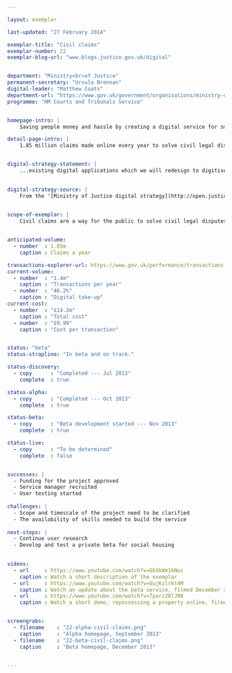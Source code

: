 ```yaml
---

layout: exemplar

last-updated: "27 February 2014"

exemplar-title: "Civil claims"
exemplar-number: 22
exemplar-blog-url: "www.blogs.justice.gov.uk/digital"


department: "Ministry<br>of Justice"
permanent-secretary: "Ursula Brennan"
digital-leader: "Matthew Coats"
department-url: "https://www.gov.uk/government/organisations/ministry-of-justice"
programme: "HM Courts and Tribunals Service"


homepage-intro: |
    Saving people money and hassle by creating a digital service for small claims, including money and possession claims

detail-page-intro: |
    1.85 million claims made online every year to solve civil legal disputes or to obtain money or property owed


digital-strategy-statement: |
    ...existing digital applications which we will redesign to digitise more of the process, provide a better user experience and increase take-up.

    
digital-strategy-source: |
    From the '[Ministry of Justice digital strategy](http://open.justice.gov.uk/digital-strategy/)' – December 2012
    

scope-of-exemplar: |
    Civil claims are a way for the public to solve civil legal disputes or obtain money or property owed. There are two live services, Money Claim Online (MCOL) and Possession Claim Online (PCOL), though claims can also be submitted on paper. The exemplar aims to create a digital service for all types of claims, improve user experience and save money.


anticipated-volume:
  - number  : 1.85m
    caption : Claims a year

transactions-explorer-url: https://www.gov.uk/performance/transactions-explorer/service-details/moj-money-claims
current-volume:
  - number  : "1.4m"
    caption : "Transactions per year"
  - number  : "46.2%"
    caption : "Digital take-up"
current-cost:
  - number  : "£14.2m"
    caption : "Total cost"
  - number  : "£9.99"
    caption : "Cost per transaction"


status: "beta"
status-strapline: "In beta and on track."

status-discovery:
  - copy      : "Completed --- Jul 2013"
    complete  : true

status-alpha:
  - copy      : "Completed --- Oct 2013"
    complete  : true

status-beta:
  - copy      : "Beta development started --- Nov 2013"
    complete  : true

status-live:
  - copy      : "To be determined"
    complete  : false


successes: |
  - Funding for the project approved
  - Service manager recruited
  - User testing started
  
challenges: |
  - Scope and timescale of the project need to be clarified
  - The availability of skills needed to build the service 
  
next-steps: |
  - Continue user research
  - Develop and test a private beta for social housing
  

videos:
  - url     : https://www.youtube.com/watch?v=GbSkWm1kNoc
    caption : Watch a short description of the exemplar
  - url     : https://www.youtube.com/watch?v=UujKzlrkt4M
    caption : Watch an update about the beta service, filmed December 2013
  - url     : https://www.youtube.com/watch?v=Tparz28lJN8
    caption : Watch a short demo, repossessing a property online, filmed January 2014


screengrabs:
  - filename    : "22-alpha-civil-claims.png"
    caption     : "Alpha homepage, September 2013"
  - filename    : "22-beta-civil-claims.png"
    caption     : "Beta homepage, December 2013"


---
```




